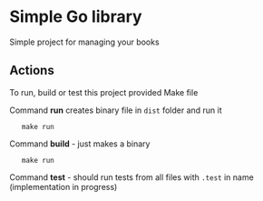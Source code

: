 # Simple Go library 

Simple project for managing your books


## Actions

To run, build or test this project provided Make file

Command **run** creates binary file in `dist` folder and run it
 ```
    make run
 ```

Command **build** - just makes a binary
 ```
    make run
 ```

Command **test** - should run tests from all files with `.test` in name 
(implementation in progress)

